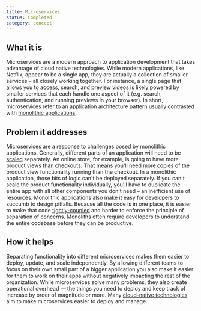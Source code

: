 ```yaml
---
title: Microservices
status: Completed
category: concept
---
```


## What it is

Microservices are a modern approach to application development that takes advantage of cloud native technologies. 
While modern applications, like Netflix, appear to be a single app, 
they are actually a collection of smaller services – all closely working together. 
For instance, a single page that allows you to access, search, and preview videos is likely 
powered by smaller services that each handle one aspect of it 
(e.g. search, authentication, and running previews in your browser). 
In short, microservices refer to an application architecture pattern 
usually contrasted with [monolithic applications](/monolithic-apps/).

## Problem it addresses

Microservices are a response to challenges posed by monolithic applications. 
Generally, different parts of an application will need to be [scaled](/scalability/) separately. 
An online store, for example, is going to have more product views than checkouts. 
That means you'll need more copies of the product view functionality running than the checkout. 
In a monolithic application, those bits of logic can't be deployed separately. 
If you can't scale the product functionality individually, 
you'll have to duplicate the entire app with all other components you don't need – an inefficient use of resources.
Monolithic applications also make it easy for developers to succumb to design pitfalls. 
Because all the code is in one place, it is easier to make that code [tightly-coupled](/tightly-coupled-architectures/) and 
harder to enforce the principle of separation of concerns. 
Monoliths often require developers to understand the entire codebase before they can be productive.

## How it helps

Separating functionality into different microservices makes them easier to deploy, update, and scale independently. 
By allowing different teams to focus on their own small part of a bigger application 
you also make it easier for them to work on their apps without negatively impacting the rest of the organization.
While microservices solve many problems, they also create operational overhead 
— the things you need to deploy and keep track of increase by order of magnitude or more. 
Many [cloud-native technologies](/cloud-native-tech/) aim to make microservices easier to deploy and manage.
